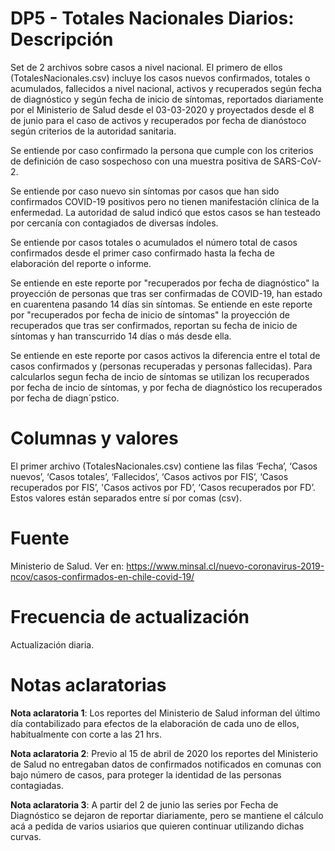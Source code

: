 # DP5 - Totales Nacionales Diarios: Descripción
Set de 2 archivos sobre casos a nivel nacional. El primero de ellos (TotalesNacionales.csv) incluye los casos nuevos confirmados, totales o acumulados, fallecidos a nivel nacional, activos y recuperados según fecha de diagnóstico y según fecha de inicio de síntomas, reportados diariamente por el Ministerio de Salud desde el 03-03-2020 y proyectados desde el 8 de junio para el caso de activos y recuperados por fecha de dianóstoco según criterios de la autoridad sanitaria.

Se entiende por caso confirmado la persona que cumple con los criterios de definición de caso sospechoso con una muestra positiva de SARS-CoV-2.

Se entiende por caso nuevo sin síntomas por casos que han sido confirmados COVID-19 positivos pero no tienen manifestación clínica de la enfermedad. La autoridad de salud indicó que estos casos se han testeado por cercanía con contagiados de diversas índoles.

Se entiende por casos totales o acumulados el número total de casos confirmados desde el primer caso confirmado hasta la fecha de elaboración del reporte o informe. 

Se entiende en este reporte por "recuperados por fecha de diagnóstico" la proyección de personas que tras ser confirmadas de COVID-19, han estado en cuarentena pasando 14 días sin síntomas. Se entiende en este reporte por "recuperados por fecha de inicio de síntomas" la proyección de recuperados que tras ser confirmados, reportan su fecha de inicio de síntomas y han transcurrido 14 días o más desde ella.

Se entiende en este reporte por casos activos la diferencia entre el total de casos confirmados y (personas recuperadas y personas fallecidas). Para calcularlos segun fecha de incio de síntomas se utilizan los recuperados por fecha de incio de síntomas, y por fecha de diagnóstico los recuperados por fecha de diagn´pstico.

# Columnas y valores
El primer archivo (TotalesNacionales.csv) contiene las filas ‘Fecha’, ‘Casos nuevos’, ‘Casos totales’, ‘Fallecidos’, ‘Casos activos por FIS’, ‘Casos recuperados por FIS’, 'Casos activos por FD’, ‘Casos recuperados por FD’. Estos valores están separados entre sí por comas (csv).

# Fuente
Ministerio de Salud. Ver en:
https://www.minsal.cl/nuevo-coronavirus-2019-ncov/casos-confirmados-en-chile-covid-19/

# Frecuencia de actualización
Actualización diaria. 

# Notas aclaratorias

**Nota aclaratoria 1**:  Los reportes del Ministerio de Salud informan del último día contabilizado para efectos de la elaboración de cada uno de ellos, habitualmente con corte a las 21 hrs. 

**Nota aclaratoria 2**: Previo al 15 de abril de 2020 los reportes del Ministerio de Salud no entregaban datos de confirmados notificados en comunas con bajo número de casos, para proteger la identidad de las personas contagiadas.

**Nota aclaratoria 3**: A partir del 2 de junio las series por Fecha de Diagnóstico se dejaron de reportar diariamente, pero se mantiene el cálculo acá a pedida de varios usiarios que quieren continuar utilizando dichas curvas.

